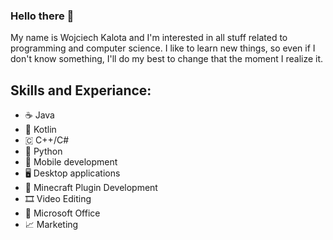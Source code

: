 ### Hello there 👋

My name is Wojciech Kalota and I'm interested in all stuff related to programming and computer science.
I like to learn new things, so even if I don't know something, I'll do my best to change that the moment I realize it.

## Skills and Experiance:
* ☕ Java
* 📱 Kotlin
* 🇨 C++/C#
* 🐍 Python
* 📱 Mobile development
* 🖥️ Desktop applications
* 🔌 Minecraft Plugin Development
* 🎞️ Video Editing
* 📝 Microsoft Office
* 📈 Marketing
